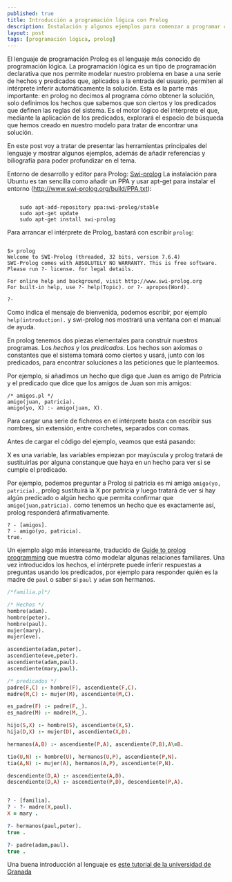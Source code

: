 ```yaml
---
published: true
title: Introducción a programación lógica con Prolog
description: Instalación y algunos ejemplos para comenzar a programar con Prolog.
layout: post
tags: [programación lógica, prolog]
---
```


El lenguaje de programación Prolog es el lenguaje más conocido de programación lógica. La programación lógica es un tipo de programación declarativa que nos permite modelar nuestro problema en base a una serie de hechos y predicados que, aplicados a la entrada del usuario, permiten al intérprete inferir automáticamente la solución. Esta es la parte más importante: en prolog no decimos al programa cómo obtener la solución, solo definimos los hechos que sabemos que son ciertos y los predicados que definen las reglas del sistema. Es el motor lógico del intérprete el que, mediante la aplicación de los predicados, explorará el espacio de búsqueda que hemos creado en nuestro modelo para tratar de encontrar una solución.

En este post voy a tratar de presentar las herramientas principales del lenguaje y mostrar algunos ejemplos, además de añadir referencias y biliografía para poder profundizar en el tema.

Entorno de desarrollo y editor para Prolog: [Swi-prolog](http://www.swi-prolog.org/)
La instalación para Ubuntu es tan sencilla como añadir un PPA y usar apt-get para instalar el entorno (http://www.swi-prolog.org/build/PPA.txt):

```shell

    sudo apt-add-repository ppa:swi-prolog/stable
    sudo apt-get update
    sudo apt-get install swi-prolog

```

Para arrancar el intérprete de Prolog, bastará con escribir `prolog`:

```shell

$> prolog
Welcome to SWI-Prolog (threaded, 32 bits, version 7.6.4)
SWI-Prolog comes with ABSOLUTELY NO WARRANTY. This is free software.
Please run ?- license. for legal details.

For online help and background, visit http://www.swi-prolog.org
For built-in help, use ?- help(Topic). or ?- apropos(Word).

?-

```

Como indica el mensaje de bienvenida, podemos escribir, por ejemplo `help(introduction).` y swi-prolog nos mostrará una ventana con el manual de ayuda.

En prolog tenemos dos piezas elementales para construir nuestros programas. Los _hechos_ y los _predicados_. Los hechos son axiomas o constantes que el sistema tomará como ciertos y usará, junto con los predicados, para encontrar soluciones a las peticiones que le planteemos.

Por ejemplo, si añadimos un hecho que diga que Juan es amigo de Patricia y el predicado que dice que los amigos de Juan son mis amigos:

```shell
/* amigos.pl */
amigo(juan, patricia).
amigo(yo, X) :- amigo(juan, X).
```

Para cargar una serie de ficheros en el intérprete basta con escribir sus nombres, sin extensión, entre corchetes, separados con comas.

Antes de cargar el código del ejemplo, veamos que está pasando:

X es una variable, las variables empiezan por mayúscula y prolog tratará de sustituirlas por alguna constanque que haya en un hecho para ver si se cumple el predicado.

Por ejemplo, podemos preguntar a Prolog si patricia es mi amiga `amigo(yo, patricia).`, prolog sustituirá la X por patricia y luego tratará de ver si hay algún predicado o algún hecho que permita confirmar que `amigo(juan,patricia).` como tenemos un hecho que es exactamente así, prolog responderá afirmativamente.

```shell
? - [amigos].
? - amigo(yo, patricia).
true.
```

Un ejemplo algo más interesante, traducido de [Guide to prolog programming](http://kti.mff.cuni.cz/~bartak/prolog/learning.html) que muestra cómo modelar algunas relaciones familiares. Una vez introducidos los hechos, el intérprete puede inferir respuestas a preguntas usando los predicados, por ejemplo para responder quién es la madre de `paul` o saber si `paul` y `adam` son hermanos.

```prolog
/*familia.pl*/

/* Hechos */
hombre(adam).
hombre(peter).
hombre(paul).
mujer(mary).
mujer(eve).

ascendiente(adam,peter).
ascendiente(eve,peter).
ascendiente(adam,paul).
ascendiente(mary,paul).

/* predicados */
padre(F,C) :- hombre(F), ascendiente(F,C).
madre(M,C) :- mujer(M), ascendiente(M,C).

es_padre(F) :- padre(F,_).
es_madre(M) :- madre(M,_).

hijo(S,X) :- hombre(S), ascendiente(X,S).
hija(D,X) :- mujer(D), ascendiente(X,D).

hermanos(A,B) :- ascendiente(P,A), ascendiente(P,B),A\=B.

tio(U,N) :- hombre(U), hermanos(U,P), ascendiente(P,N).
tia(A,N) :- mujer(A), hermanos(A,P), ascendiente(P,N).

descendiente(D,A) :- ascendiente(A,D).
descendiente(D,A) :- ascendiente(P,D), descendiente(P,A).

```

```prolog

? - [familia].
? - ?- madre(X,paul).
X = mary .

?- hermanos(paul,peter).
true .

?- padre(adam,paul).
true .

```

Una buena introducción al lenguaje es [este tutorial de la universidad de Granada](/public/prolog.pdf)
